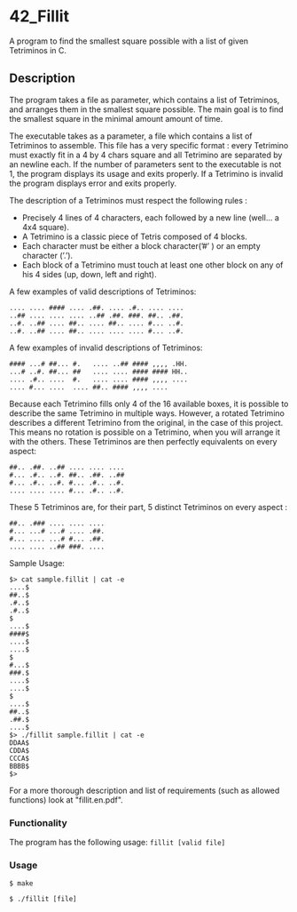 # 42_Fillit
A program to find the smallest square possible with a list of given Tetriminos in C.

## Description
The program takes a file as parameter, which contains a list of Tetriminos, and arranges them
in the smallest square possible. The main goal is to find the smallest square in the minimal amount amount of time.

The executable takes as a parameter, a file which contains a list of Tetriminos
to assemble. This file has a very specific format : every Tetrimino must exactly fit in a
4 by 4 chars square and all Tetrimino are separated by an newline each.
If the number of parameters sent to the executable is not 1, the program displays
its usage and exits properly. If a Tetrimino is invalid the program displays error and exits properly. 

The description of a Tetriminos must respect the following rules :
- Precisely 4 lines of 4 characters, each followed by a new line (well... a 4x4 square).
- A Tetrimino is a classic piece of Tetris composed of 4 blocks.
- Each character must be either a block character(’#’ ) or an empty character (’.’).
- Each block of a Tetrimino must touch at least one other block on any of his 4 sides
(up, down, left and right).

A few examples of valid descriptions of Tetriminos:
```
.... .... #### .... .##. .... .#.. .... ....
..## .... .... .... ..## .##. ###. ##.. .##.
..#. ..## .... ##.. .... ##.. .... #... ..#.
..#. ..## .... ##.. .... .... .... #... ..#.
```
A few examples of invalid descriptions of Tetriminos:
```
#### ...# ##... #.   .... ..## #### ,,,, .HH.
...# ..#. ##... ##   .... .... #### #### HH..
.... .#.. ....  #.   .... .... #### ,,,, ....
.... #... ....  .... ##.. #### ,,,, ....
```
Because each Tetrimino fills only 4 of the 16 available boxes, it is possible to describe
the same Tetrimino in multiple ways. However, a rotated Tetrimino describes a different
Tetrimino from the original, in the case of this project. This means no rotation is possible
on a Tetrimino, when you will arrange it with the others.
These Tetriminos are then perfectly equivalents on every aspect:
```
##.. .##. ..## .... .... ....
#... .#.. ..#. ##.. .##. ..##
#... .#.. ..#. #... .#.. ..#.
.... .... .... #... .#.. ..#.
```
These 5 Tetriminos are, for their part, 5 distinct Tetriminos on every aspect :
```
##.. .### .... .... ....
#... ...# ...# .... .##.
#... .... ...# #... .##.
.... .... ..## ###. ....
```

Sample Usage:
```
$> cat sample.fillit | cat -e
....$
##..$
.#..$
.#..$
$
....$
####$
....$
....$
$
#...$
###.$
....$
....$
$
....$
##..$
.##.$
....$
$> ./fillit sample.fillit | cat -e
DDAA$
CDDA$
CCCA$
BBBB$
$>
```

For a more thorough description and list of requirements (such as allowed functions) look at "fillit.en.pdf".

### Functionality
The program has the following usage:
`fillit [valid file]`

### Usage
```
$ make
```

```
$ ./fillit [file]
```
